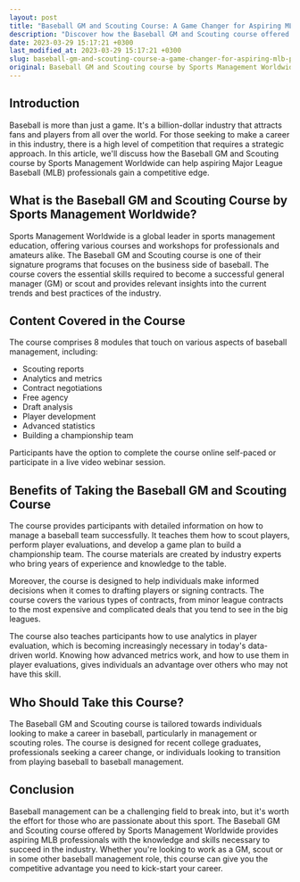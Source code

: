 ```yaml
---
layout: post
title: "Baseball GM and Scouting Course: A Game Changer for Aspiring MLB Professionals"
description: "Discover how the Baseball GM and Scouting course offered by Sports Management Worldwide can help aspiring professionals find more success in the world of Major League Baseball."
date: 2023-03-29 15:17:21 +0300
last_modified_at: 2023-03-29 15:17:21 +0300
slug: baseball-gm-and-scouting-course-a-game-changer-for-aspiring-mlb-professionals
original: Baseball GM and Scouting course by Sports Management Worldwide
---
```

## Introduction

Baseball is more than just a game. It's a billion-dollar industry that attracts fans and players from all over the world. For those seeking to make a career in this industry, there is a high level of competition that requires a strategic approach. In this article, we'll discuss how the Baseball GM and Scouting course by Sports Management Worldwide can help aspiring Major League Baseball (MLB) professionals gain a competitive edge.

## What is the Baseball GM and Scouting Course by Sports Management Worldwide?

Sports Management Worldwide is a global leader in sports management education, offering various courses and workshops for professionals and amateurs alike. The Baseball GM and Scouting course is one of their signature programs that focuses on the business side of baseball. The course covers the essential skills required to become a successful general manager (GM) or scout and provides relevant insights into the current trends and best practices of the industry.

## Content Covered in the Course

The course comprises 8 modules that touch on various aspects of baseball management, including:

- Scouting reports
- Analytics and metrics
- Contract negotiations
- Free agency
- Draft analysis
- Player development
- Advanced statistics
- Building a championship team

Participants have the option to complete the course online self-paced or participate in a live video webinar session.

## Benefits of Taking the Baseball GM and Scouting Course

The course provides participants with detailed information on how to manage a baseball team successfully. It teaches them how to scout players, perform player evaluations, and develop a game plan to build a championship team. The course materials are created by industry experts who bring years of experience and knowledge to the table.

Moreover, the course is designed to help individuals make informed decisions when it comes to drafting players or signing contracts. The course covers the various types of contracts, from minor league contracts to the most expensive and complicated deals that you tend to see in the big leagues.

The course also teaches participants how to use analytics in player evaluation, which is becoming increasingly necessary in today's data-driven world. Knowing how advanced metrics work, and how to use them in player evaluations, gives individuals an advantage over others who may not have this skill.

## Who Should Take this Course?

The Baseball GM and Scouting course is tailored towards individuals looking to make a career in baseball, particularly in management or scouting roles. The course is designed for recent college graduates, professionals seeking a career change, or individuals looking to transition from playing baseball to baseball management.

## Conclusion

Baseball management can be a challenging field to break into, but it's worth the effort for those who are passionate about this sport. The Baseball GM and Scouting course offered by Sports Management Worldwide provides aspiring MLB professionals with the knowledge and skills necessary to succeed in the industry. Whether you're looking to work as a GM, scout or in some other baseball management role, this course can give you the competitive advantage you need to kick-start your career.